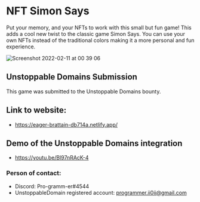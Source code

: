 # NFT Simon Says
Put your memory, and your NFTs to work with this small but fun game! This adds a cool new twist to the classic game Simon Says. You can use your own NFTs instead of the traditional colors making it a more personal and fun experience. 

![Screenshot 2022-02-11 at 00 39 06](https://user-images.githubusercontent.com/97171956/153515381-b3bb5e8f-d018-4b2f-a157-f9d17ac53388.png)

## Unstoppable Domains Submission
This game was submitted to the Unstoppable Domains bounty. 

## Link to website: 
- https://eager-brattain-db714a.netlify.app/


## Demo of the Unstoppable Domains integration
- https://youtu.be/Bl97nRAcK-4

### Person of contact:
- Discord: Pro-gramm-er#4544
- UnstoppableDomain registered account: programmer.ii0ii@gmail.com

